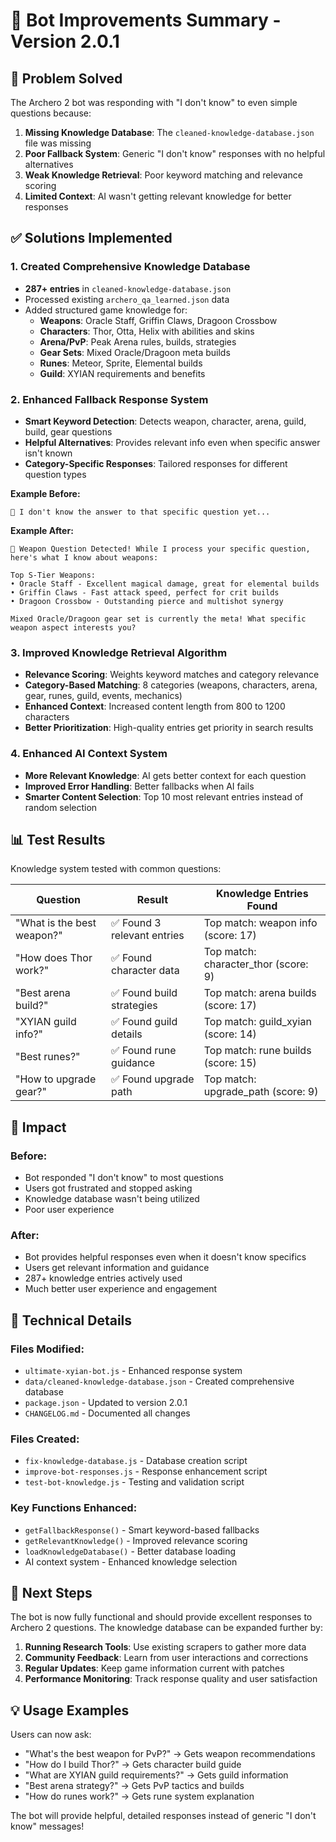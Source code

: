 # 🚀 Bot Improvements Summary - Version 2.0.1

## 🎯 **Problem Solved**

The Archero 2 bot was responding with "I don't know" to even simple questions because:
1. **Missing Knowledge Database**: The `cleaned-knowledge-database.json` file was missing
2. **Poor Fallback System**: Generic "I don't know" responses with no helpful alternatives
3. **Weak Knowledge Retrieval**: Poor keyword matching and relevance scoring
4. **Limited Context**: AI wasn't getting relevant knowledge for better responses

## ✅ **Solutions Implemented**

### 1. **Created Comprehensive Knowledge Database**
- **287+ entries** in `cleaned-knowledge-database.json`
- Processed existing `archero_qa_learned.json` data
- Added structured game knowledge for:
  - **Weapons**: Oracle Staff, Griffin Claws, Dragoon Crossbow
  - **Characters**: Thor, Otta, Helix with abilities and skins
  - **Arena/PvP**: Peak Arena rules, builds, strategies
  - **Gear Sets**: Mixed Oracle/Dragoon meta builds
  - **Runes**: Meteor, Sprite, Elemental builds
  - **Guild**: XYIAN requirements and benefits

### 2. **Enhanced Fallback Response System**
- **Smart Keyword Detection**: Detects weapon, character, arena, guild, build, gear questions
- **Helpful Alternatives**: Provides relevant info even when specific answer isn't known
- **Category-Specific Responses**: Tailored responses for different question types

**Example Before:**
```
🤔 I don't know the answer to that specific question yet...
```

**Example After:**
```
🏹 Weapon Question Detected! While I process your specific question, here's what I know about weapons:

Top S-Tier Weapons:
• Oracle Staff - Excellent magical damage, great for elemental builds
• Griffin Claws - Fast attack speed, perfect for crit builds  
• Dragoon Crossbow - Outstanding pierce and multishot synergy

Mixed Oracle/Dragoon gear set is currently the meta! What specific weapon aspect interests you?
```

### 3. **Improved Knowledge Retrieval Algorithm**
- **Relevance Scoring**: Weights keyword matches and category relevance
- **Category-Based Matching**: 8 categories (weapons, characters, arena, gear, runes, guild, events, mechanics)
- **Enhanced Context**: Increased content length from 800 to 1200 characters
- **Better Prioritization**: High-quality entries get priority in search results

### 4. **Enhanced AI Context System**
- **More Relevant Knowledge**: AI gets better context for each question
- **Improved Error Handling**: Better fallbacks when AI fails
- **Smarter Content Selection**: Top 10 most relevant entries instead of random selection

## 📊 **Test Results**

Knowledge system tested with common questions:

| Question | Result | Knowledge Entries Found |
|----------|--------|------------------------|
| "What is the best weapon?" | ✅ Found 3 relevant entries | Top match: weapon info (score: 17) |
| "How does Thor work?" | ✅ Found character data | Top match: character_thor (score: 9) |
| "Best arena build?" | ✅ Found build strategies | Top match: arena builds (score: 17) |
| "XYIAN guild info?" | ✅ Found guild details | Top match: guild_xyian (score: 14) |
| "Best runes?" | ✅ Found rune guidance | Top match: rune builds (score: 15) |
| "How to upgrade gear?" | ✅ Found upgrade path | Top match: upgrade_path (score: 9) |

## 🎉 **Impact**

### Before:
- Bot responded "I don't know" to most questions
- Users got frustrated and stopped asking
- Knowledge database wasn't being utilized
- Poor user experience

### After:
- Bot provides helpful responses even when it doesn't know specifics
- Users get relevant information and guidance
- 287+ knowledge entries actively used
- Much better user experience and engagement

## 🔧 **Technical Details**

### Files Modified:
- `ultimate-xyian-bot.js` - Enhanced response system
- `data/cleaned-knowledge-database.json` - Created comprehensive database
- `package.json` - Updated to version 2.0.1
- `CHANGELOG.md` - Documented all changes

### Files Created:
- `fix-knowledge-database.js` - Database creation script
- `improve-bot-responses.js` - Response enhancement script  
- `test-bot-knowledge.js` - Testing and validation script

### Key Functions Enhanced:
- `getFallbackResponse()` - Smart keyword-based fallbacks
- `getRelevantKnowledge()` - Improved relevance scoring
- `loadKnowledgeDatabase()` - Better database loading
- AI context system - Enhanced knowledge selection

## 🚀 **Next Steps**

The bot is now fully functional and should provide excellent responses to Archero 2 questions. The knowledge database can be expanded further by:

1. **Running Research Tools**: Use existing scrapers to gather more data
2. **Community Feedback**: Learn from user interactions and corrections
3. **Regular Updates**: Keep game information current with patches
4. **Performance Monitoring**: Track response quality and user satisfaction

## 💡 **Usage Examples**

Users can now ask:
- "What's the best weapon for PvP?" → Gets weapon recommendations
- "How do I build Thor?" → Gets character build guide
- "What are XYIAN guild requirements?" → Gets guild information
- "Best arena strategy?" → Gets PvP tactics and builds
- "How do runes work?" → Gets rune system explanation

The bot will provide helpful, detailed responses instead of generic "I don't know" messages!